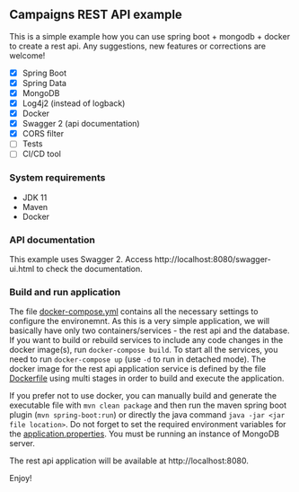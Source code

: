 ## Campaigns REST API example
This is a simple example how you can use spring boot + mongodb + docker to create a rest api. Any suggestions, new features or corrections are welcome!

- [x] Spring Boot
- [x] Spring Data
- [x] MongoDB 
- [x] Log4j2 (instead of logback)
- [x] Docker
- [x] Swagger 2 (api documentation)
- [x] CORS filter
- [ ] Tests
- [ ] CI/CD tool

### System requirements
- JDK 11
- Maven
- Docker

### API documentation 
This example uses Swagger 2. Access http://localhost:8080/swagger-ui.html to check the documentation.

### Build and run application
The file [docker-compose.yml](docker-compose.yml) contains all the necessary settings to configure the environemnt. As this is a very simple application, we will basically have only two containers/services - the rest api and the database. If you want to  build or rebuild services to include any code changes in the docker image(s), run `docker-compose build`. To start all the services, you need to run `docker-compose up` (use `-d` to run in detached mode). The docker image for the rest api application service is defined by the file [Dockerfile](Dockerfile) using multi stages in order to build and execute the application.

If you prefer not to use docker, you can manually build and generate the executable file with `mvn clean package` and then run the maven spring boot plugin (`mvn spring-boot:run`) or directly the java command `java -jar <jar file location>`. Do not forget to set the required environment variables for the [application.properties](/src/main/resources/application.properties). You must be running an instance of MongoDB server.

The rest api application will be available at http://localhost:8080.

Enjoy!
